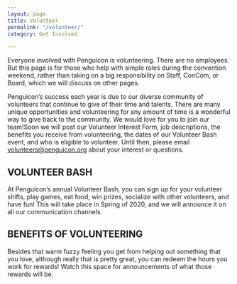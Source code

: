 ```yaml
---
layout: page
title: Volunteer
permalink: "/volunteer/"
category: Get Involved

---
```

Everyone involved with Penguicon is volunteering. There are no employees. But this page is for those who help with simple roles during the convention weekend, rather than taking on a big responsibility on Staff, ConCom, or Board, which we will discuss on other pages.

Penguicon’s success each year is due to our diverse community of volunteers that continue to give of their time and talents. There are many unique opportunities and volunteering for any amount of time is a wonderful way to give back to the community. We would love for you to join our team!Soon we will post our Volunteer Interest Form, job descriptions, the benefits you receive from volunteering, the dates of our Volunteer Bash event, and who is eligible to volunteer. Until then, please email volunteers@penguicon.org about your interest or questions.

## VOLUNTEER BASH

At Penguicon’s annual Volunteer Bash, you can sign up for your volunteer shifts, play games, eat food, win prizes, socialize with other volunteers, and have fun! This will take place in Spring of 2020, and we will announce it on all our communication channels.

## BENEFITS OF VOLUNTEERING

Besides that warm fuzzy feeling you get from helping out something that you love, although really that is pretty great, you can redeem the hours you work for rewards! Watch this space for announcements of what those rewards will be.